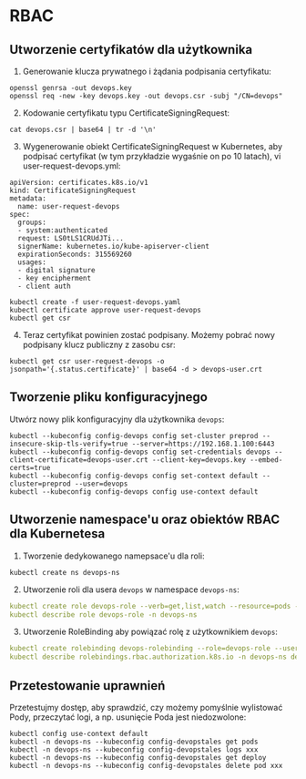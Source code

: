 # RBAC

## Utworzenie certyfikatów dla użytkownika

1. Generowanie klucza prywatnego i żądania podpisania certyfikatu:
```
openssl genrsa -out devops.key
openssl req -new -key devops.key -out devops.csr -subj "/CN=devops"
```

2. Kodowanie certyfikatu typu CertificateSigningRequest:
```
cat devops.csr | base64 | tr -d '\n'
```

3. Wygenerowanie obiekt CertificateSigningRequest w Kubernetes, aby podpisać certyfikat (w tym przykładzie wygaśnie on po 10 latach), vi user-request-devops.yml:
```
apiVersion: certificates.k8s.io/v1
kind: CertificateSigningRequest
metadata:
  name: user-request-devops
spec:
  groups:
  - system:authenticated
  request: LS0tLS1CRUdJTi...
  signerName: kubernetes.io/kube-apiserver-client
  expirationSeconds: 315569260
  usages:
  - digital signature
  - key encipherment
  - client auth
```

```
kubectl create -f user-request-devops.yaml
kubectl certificate approve user-request-devops
kubectl get csr 
```

4. Teraz certyfikat powinien zostać podpisany. Możemy pobrać nowy podpisany klucz publiczny z zasobu csr:
```
kubectl get csr user-request-devops -o jsonpath='{.status.certificate}' | base64 -d > devops-user.crt
```

## Tworzenie pliku konfiguracyjnego

Utwórz nowy plik konfiguracyjny dla użytkownika `devops`:
```
kubectl --kubeconfig config-devops config set-cluster preprod --insecure-skip-tls-verify=true --server=https://192.168.1.100:6443
kubectl --kubeconfig config-devops config set-credentials devops --client-certificate=devops-user.crt --client-key=devops.key --embed-certs=true
kubectl --kubeconfig config-devops config set-context default --cluster=preprod --user=devops
kubectl --kubeconfig config-devops config use-context default
```

## Utworzenie namespace'u oraz obiektów RBAC dla Kubernetesa

1. Tworzenie dedykowanego namepsace'u dla roli:
```
kubectl create ns devops-ns
```

2. Utworzenie roli dla usera `devops` w namespace `devops-ns`:
```yaml
kubectl create role devops-role --verb=get,list,watch --resource=pods -n devops-ns
kubectl describe role devops-role -n devops-ns
```

3. Utworzenie RoleBinding aby powiązać rolę z użytkownikiem `devops`: 
```yaml
kubectl create rolebinding devops-rolebinding --role=devops-role --user=devops -n devops-ns
kubectl describe rolebindings.rbac.authorization.k8s.io -n devops-ns devops-rolebinding 
```

## Przetestowanie uprawnień

Przetestujmy dostęp, aby sprawdzić, czy możemy pomyślnie wylistować Pody, przeczytać logi, a np. usunięcie Poda jest niedozwolone:
```
kubectl config use-context default
kubectl -n devops-ns --kubeconfig config-devopstales get pods 
kubectl -n devops-ns --kubeconfig config-devopstales logs xxx
kubectl -n devops-ns --kubeconfig config-devopstales get deploy
kubectl -n devops-ns --kubeconfig config-devopstales delete pod xxx
```
